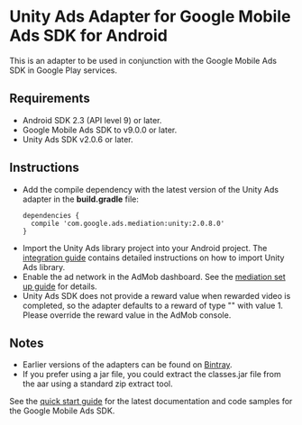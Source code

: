 # Unity Ads Adapter for Google Mobile Ads SDK for Android

This is an adapter to be used in conjunction with the Google Mobile Ads
SDK in Google Play services.

## Requirements
- Android SDK 2.3 (API level 9) or later.
- Google Mobile Ads SDK to v9.0.0 or later.
- Unity Ads SDK v2.0.6 or later.

## Instructions
- Add the compile dependency with the latest version of the Unity Ads adapter in
  the **build.gradle** file:
  <pre><code>dependencies {
    compile 'com.google.ads.mediation:unity:2.0.8.0'
  }</code></pre>
- Import the Unity Ads library project into your Android project. The
  [integration guide](http://unityads.unity3d.com/help/monetization/integration-guide-android)
  contains detailed instructions on how to import Unity Ads library.
- Enable the ad network in the AdMob dashboard. See the
  [mediation set up guide](https://support.google.com/admob/answer/3124703?hl=en&ref_topic=3063091)
  for details.
- Unity Ads SDK does not provide a reward value when rewarded video is
  completed, so the adapter defaults to a reward of type "" with value 1. Please
  override the reward value in the AdMob console.

## Notes
- Earlier versions of the adapters can be found on
  [Bintray](https://bintray.com/google/mobile-ads-adapters-android/com.google.ads.mediation.unity/).
- If you prefer using a jar file, you could extract the classes.jar file from
  the aar using a standard zip extract tool.

See the [quick start guide](https://firebase.google.com/docs/admob/android/quick-start)
for the latest documentation and code samples for the Google Mobile Ads SDK.
